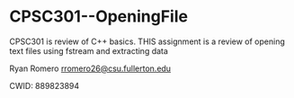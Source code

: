 # CPSC301--OpeningFile
CPSC301 is review of C++ basics. THIS assignment is a review of opening text files using fstream and extracting data

Ryan Romero  rromero26@csu.fullerton.edu

CWID: 889823894
